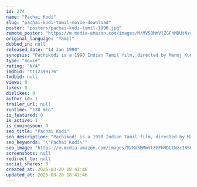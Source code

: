 ```yaml
---
id: 274
name: "Pachai Kodi"
slug: "pachai-kodi-tamil-movie-download"
poster: "posters/pachai-kodi-tamil-1990.jpg"
remote_poster: "https://m.media-amazon.com/images/M/MV5BMmVlZGFhMDUtNzc1NS00NWY0LWFmODgtNTU0YzMwMGViZTk1XkEyXkFqcGdeQXVyMzYxOTQ3MDg@._V1_SX300.jpg"
original_language: "Tamil"
dubbed_in: null
released_date: "14 Jan 1990"
synopsis: "Pachikodi is a 1990 Indian Tamil film, directed by Manoj Kumar. The film stars Pandiarajan, Nirosha, Nasser and Swati in lead roles. The film had musical score by Gangai Amaran."
type: "movie"
rating: "N/A"
imdbid: "tt12399176"
tmdbid: null
views: 0
likes: 0
dislikes: 0
author_id: 1
trailer_url: null
runtime: "138 min"
is_featured: 0
is_active: 1
is_comingsoon: 0
seo_title: "Pachai Kodi"
seo_description: "Pachikodi is a 1990 Indian Tamil film, directed by Manoj Kumar. The film stars Pandiarajan, Nirosha, Nasser and Swati in lead roles. The film had musical score by Gangai Amaran."
seo_keywords: "\"Pachai Kodi\""
seo_image: "https://m.media-amazon.com/images/M/MV5BMmVlZGFhMDUtNzc1NS00NWY0LWFmODgtNTU0YzMwMGViZTk1XkEyXkFqcGdeQXVyMzYxOTQ3MDg@._V1_SX300.jpg"
screenshots: null
redirect_to: null
social_shares: 0
created_at: 2025-03-20 18:41:46
updated_at: 2025-03-20 18:41:46
---
```


